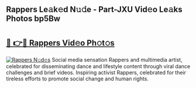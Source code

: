 ## Rappers Le𝚊k𝚎d N𝚞𝚍e - Part-JXU Vid𝚎o Le𝚊ks Photos bp5Bw

# <h2><a href="http://fbf9moq.evod.top/?m=Rappers">🔗 👉🔴 Rappers Vid𝚎o Ph𝚘t𝚘s</a></h2>

[![Rappers N𝚞d𝚎s](https://i.imgur.com/8V9OHl7.gif)](http://fbf9moq.evod.top/?m=Rappers)
Social media sensation Rappers and multimedia artist, celebrated for disseminating dance and lifestyle content through viral dance challenges and brief videos. Inspiring activist Rappers, celebrated for their tireless efforts to promote social change and human rights. 
